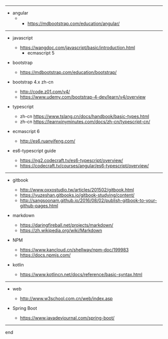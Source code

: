 
--------------------------------------------------------------------------------

- angular
  - - https://mdbootstrap.com/education/angular/

--------------------------------------------------------------------------------

- javascript
  - https://wangdoc.com/javascript/basic/introduction.html
    - ecmascript 5

- bootstrap
  - https://mdbootstrap.com/education/bootstrap/

- bootstrap 4.x zh-cn
  - http://code.z01.com/v4/
  - https://www.udemy.com/bootstrap-4-dev/learn/v4/overview

- typescript
  - zh-cn https://www.tslang.cn/docs/handbook/basic-types.html
  - zh-cn https://learnxinyminutes.com/docs/zh-cn/typescript-cn/

- ecmascript 6
  - http://es6.ruanyifeng.com/

- es6-typescript guide
  - https://ng2.codecraft.tv/es6-typescript/overview/
  - https://codecraft.tv/courses/angular/es6-typescript/overview/

--------------------------------------------------------------------------------

- gitbook
  - http://www.oxxostudio.tw/articles/201502/gitbook.html
  - https://yuzeshan.gitbooks.io/gitbook-studying/content/
  - http://sangsoonam.github.io/2016/08/02/publish-gitbook-to-your-github-pages.html

- markdown
  - https://daringfireball.net/projects/markdown/
  - https://zh.wikipedia.org/wiki/Markdown

- NPM
  - https://www.kancloud.cn/shellway/npm-doc/199983
  - https://docs.npmjs.com/

- kotlin
  - https://www.kotlincn.net/docs/reference/basic-syntax.html

---

- web
  - http://www.w3school.com.cn/web/index.asp

- Spring Boot
  - https://www.javadevjournal.com/spring-boot/


--------------------------------------------------------------------------------

end
